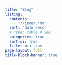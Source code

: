 ```yaml
---
title: "Blog"
listing:
  contents:
    - "*/index.*md"
  sort: "date desc"
  # type: table # See 
  categories: true
  sort-ui: true  
  filter-ui: true
page-layout: full
title-block-banner: true
---
```




